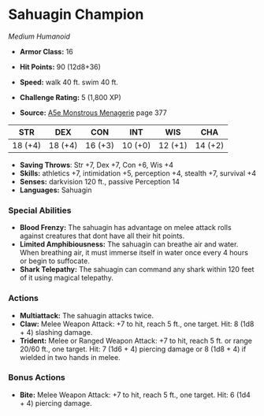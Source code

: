 # Sahuagin Champion

*Medium* *Humanoid*

- **Armor Class:** 16
- **Hit Points:** 90 (12d8+36)
- **Speed:** walk 40 ft. swim 40 ft.

- **Challenge Rating:** 5 (1,800 XP)
- **Source:** [A5e Monstrous Menagerie](https://enpublishingrpg.com/products/level-up-monstrous-menagerie-a5e) page 377

| STR | DEX | CON | INT | WIS | CHA |
| --- | --- | --- | --- | --- | --- |
| 18 (+4) | 18 (+4) | 16 (+3) | 10 (+0) | 12 (+1) | 14 (+2) |

- **Saving Throws**: Str +7, Dex +7, Con +6, Wis +4
- **Skills:** athletics +7, intimidation +5, perception +4, stealth +7, survival +4
- **Senses:** darkvision 120 ft., passive Perception 14
- **Languages:** Sahuagin

### Special Abilities

- **Blood Frenzy:** The sahuagin has advantage on melee attack rolls against creatures that dont have all their hit points.
- **Limited Amphibiousness:** The sahuagin can breathe air and water. When breathing air, it must immerse itself in water once every 4 hours or begin to suffocate.
- **Shark Telepathy:** The sahuagin can command any shark within 120 feet of it using magical telepathy.

### Actions

- **Multiattack:** The sahuagin attacks twice.
- **Claw:** Melee Weapon Attack: +7 to hit, reach 5 ft., one target. Hit: 8 (1d8 + 4) slashing damage.
- **Trident:** Melee or Ranged Weapon Attack: +7 to hit, reach 5 ft. or range 20/60 ft., one target. Hit: 7 (1d6 + 4) piercing damage  or 8 (1d8 + 4) if wielded in two hands in melee.

### Bonus Actions

- **Bite:** Melee Weapon Attack: +7 to hit, reach 5 ft., one target. Hit: 6 (1d4 + 4) piercing damage.


